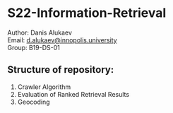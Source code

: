 # S22-Information-Retrieval
Author: Danis Alukaev \
Email: d.alukaev@innopolis.university \
Group: B19-DS-01 

## Structure of repository:
1. Crawler Algorithm
2. Evaluation of Ranked Retrieval Results
3. Geocoding
